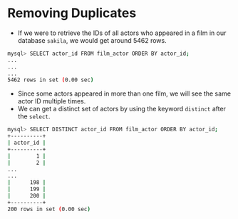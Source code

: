 # Removing Duplicates

- If we were to retrieve the IDs of all actors who appeared in a film in our database `sakila`, we would get around 5462 rows.

```bash
mysql> SELECT actor_id FROM film_actor ORDER BY actor_id;
...
...
...
5462 rows in set (0.00 sec)
```

- Since some actors appeared in more than one film, we will see the same actor ID multiple times.
- We can get a distinct set of actors by using the keyword `distinct` after the `select`.

```bash
mysql> SELECT DISTINCT actor_id FROM film_actor ORDER BY actor_id;
+----------+
| actor_id |
+----------+
|        1 |
|        2 |
...
...
|      198 |
|      199 |
|      200 |
+----------+
200 rows in set (0.00 sec)
```

